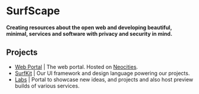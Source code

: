 # SurfScape
**Creating resources about the open web and developing beautiful, minimal, services and software with privacy and security in mind.**

## Projects

- [Web Portal](https://github.com/surfscape/web-portal) | The web portal. Hosted on [Neocities](https://neocities.org/site/surfscape).
- [SurfKit](https://github.com/surfscape/surfkit) | Our UI framework and design language powering our projects.
- [Labs](https://github.com/surfscape/labs) | Portal to showcase new ideas, and projects and also host preview builds of various services.
